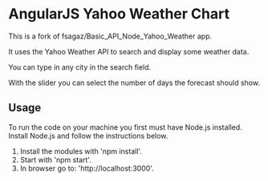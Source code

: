 # AngularJS Yahoo Weather Chart
This is a fork of fsagaz/Basic_API_Node_Yahoo_Weather app.

It uses the Yahoo Weather API to search and display some weather data.

You can type in any city in the search field.

With the slider you can select the number of days the forecast should show.

## Usage
To run the code on your machine you first must have Node.js installed. Install Node.js and follow the instructions below.

1. Install the modules with 'npm install'.
2. Start with 'npm start'.
3. In browser go to: 'http://localhost:3000'.
